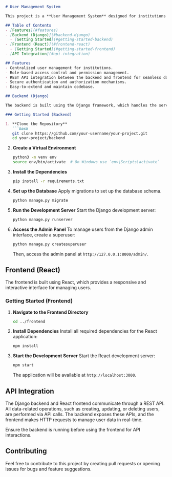 
```markdown
# User Management System

This project is a **User Management System** designed for institutions to handle their users from a single platform. The system allows for efficient management of user data, providing a central point for managing user roles, permissions, and other administrative tasks. The system is built with a **Django** backend and a **React** frontend, integrated using **REST APIs** to ensure seamless communication between the server and client.

## Table of Contents
- [Features](#features)
- [Backend (Django)](#backend-django)
  - [Getting Started](#getting-started-backend)
- [Frontend (React)](#frontend-react)
  - [Getting Started](#getting-started-frontend)
- [API Integration](#api-integration)

## Features
- Centralized user management for institutions.
- Role-based access control and permission management.
- REST API integration between the backend and frontend for seamless data transfer.
- Secure authentication and authorization mechanisms.
- Easy-to-extend and maintain codebase.

## Backend (Django)

The backend is built using the Django framework, which handles the server-side logic, database management, and API creation for the system.

### Getting Started (Backend)

1. **Clone the Repository**
   ```bash
   git clone https://github.com/your-username/your-project.git
   cd your-project/backend
   ```

2. **Create a Virtual Environment**
   ```bash
   python3 -m venv env
   source env/bin/activate  # On Windows use `env\Scripts\activate`
   ```

3. **Install the Dependencies**
   ```bash
   pip install -r requirements.txt
   ```

4. **Set up the Database**
   Apply migrations to set up the database schema.
   ```bash
   python manage.py migrate
   ```

5. **Run the Development Server**
   Start the Django development server:
   ```bash
   python manage.py runserver
   ```

6. **Access the Admin Panel**
   To manage users from the Django admin interface, create a superuser:
   ```bash
   python manage.py createsuperuser
   ```
   Then, access the admin panel at `http://127.0.0.1:8000/admin/`.

## Frontend (React)

The frontend is built using React, which provides a responsive and interactive interface for managing users.

### Getting Started (Frontend)

1. **Navigate to the Frontend Directory**
   ```bash
   cd ../frontend
   ```

2. **Install Dependencies**
   Install all required dependencies for the React application:
   ```bash
   npm install
   ```

3. **Start the Development Server**
   Start the React development server:
   ```bash
   npm start
   ```
   The application will be available at `http://localhost:3000`.

## API Integration

The Django backend and React frontend communicate through a REST API. All data-related operations, such as creating, updating, or deleting users, are performed via API calls. The backend exposes these APIs, and the frontend makes HTTP requests to manage user data in real-time.

Ensure the backend is running before using the frontend for API interactions.

## Contributing
Feel free to contribute to this project by creating pull requests or opening issues for bugs and feature suggestions.

```
